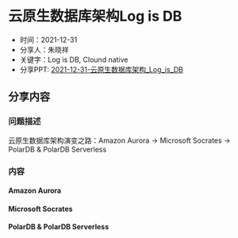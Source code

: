 # 云原生数据库架构Log is DB
- 时间：2021-12-31
- 分享人：朱晓祥
- 关键字：Log is DB, Clound native
- 分享PPT: [2021-12-31-云原生数据库架构_Log_is_DB](./slides/2021-12-31-云原生数据库架构-Log-is-DB.pdf)

## 分享内容
### 问题描述

云原生数据库架构演变之路：Amazon Aurora -> Microsoft Socrates -> PolarDB & PolarDB Serverless

### 内容

#### Amazon Aurora

#### Microsoft Socrates

#### PolarDB & PolarDB Serverless
